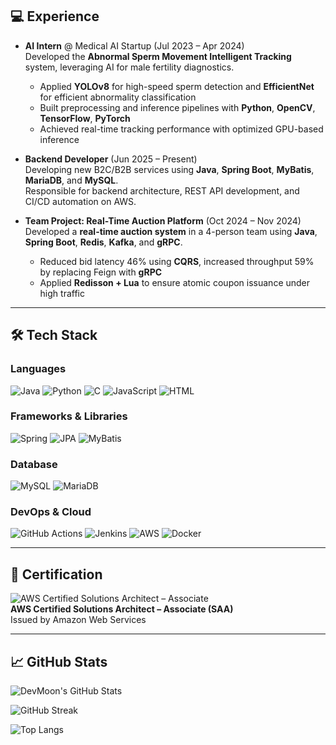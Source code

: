## 💻 Experience

- **AI Intern** @ Medical AI Startup (Jul 2023 – Apr 2024)  
  Developed the **Abnormal Sperm Movement Intelligent Tracking** system, leveraging AI for male fertility diagnostics.  
  - Applied **YOLOv8** for high-speed sperm detection and **EfficientNet** for efficient abnormality classification  
  - Built preprocessing and inference pipelines with **Python**, **OpenCV**, **TensorFlow**, **PyTorch**  
  - Achieved real-time tracking performance with optimized GPU-based inference

- **Backend Developer** (Jun 2025 – Present)  
  Developing new B2C/B2B services using **Java**, **Spring Boot**, **MyBatis**, **MariaDB**, and **MySQL**.  
  Responsible for backend architecture, REST API development, and CI/CD automation on AWS.

- **Team Project: Real-Time Auction Platform** (Oct 2024 – Nov 2024)  
  Developed a **real-time auction system** in a 4-person team using **Java**, **Spring Boot**, **Redis**, **Kafka**, and **gRPC**.  
  - Reduced bid latency 46% using **CQRS**, increased throughput 59% by replacing Feign with **gRPC**  
  - Applied **Redisson + Lua** to ensure atomic coupon issuance under high traffic  

---

## 🛠️ Tech Stack

### Languages  
![Java](https://img.shields.io/badge/Java-007396?style=flat-square&logo=Java&logoColor=white)
![Python](https://img.shields.io/badge/Python-3776AB?style=flat-square&logo=Python&logoColor=white)
![C](https://img.shields.io/badge/C-A8B9CC?style=flat-square&logo=C&logoColor=white)
![JavaScript](https://img.shields.io/badge/JavaScript-F7DF1E?style=flat-square&logo=JavaScript&logoColor=black)
![HTML](https://img.shields.io/badge/HTML-E34F26?style=flat-square&logo=HTML5&logoColor=white)

### Frameworks & Libraries  
![Spring](https://img.shields.io/badge/Spring-6DB33F?style=flat-square&logo=Spring&logoColor=white)
![JPA](https://img.shields.io/badge/JPA-59666C?style=flat-square&logo=Hibernate&logoColor=white)
![MyBatis](https://img.shields.io/badge/MyBatis-000000?style=flat-square)

### Database  
![MySQL](https://img.shields.io/badge/MySQL-4479A1?style=flat-square&logo=MySQL&logoColor=white)
![MariaDB](https://img.shields.io/badge/MariaDB-003545?style=flat-square&logo=MariaDB&logoColor=white)

### DevOps & Cloud  
![GitHub Actions](https://img.shields.io/badge/GitHub%20Actions-2088FF?style=flat-square&logo=githubactions&logoColor=white)
![Jenkins](https://img.shields.io/badge/Jenkins-D24939?style=flat-square&logo=Jenkins&logoColor=white)
![AWS](https://img.shields.io/badge/AWS-FF9900?style=flat-square&logo=Amazon-AWS&logoColor=white)
![Docker](https://img.shields.io/badge/Docker-2496ED?style=flat-square&logo=Docker&logoColor=white)

---

## 🏅 Certification

![AWS Certified Solutions Architect – Associate](https://img.shields.io/badge/AWS%20Certified-Solutions%20Architect%20Associate-232F3E?style=flat-square&logo=Amazon-AWS&logoColor=white)  
**AWS Certified Solutions Architect – Associate (SAA)**  
Issued by Amazon Web Services

---

## 📈 GitHub Stats

![DevMoon's GitHub Stats](https://github-readme-stats.vercel.app/api?username=devmoonjs&show_icons=true&theme=default&hide_title=true)

![GitHub Streak](https://streak-stats.demolab.com/?user=devmoonjs&theme=default)

![Top Langs](https://github-readme-stats.vercel.app/api/top-langs/?username=devmoonjs&layout=compact)
